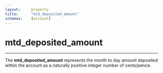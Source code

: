 ```yaml
---
layout:     property
title:      "mtd_deposited_amount"
schemas:    [account]
---
```


# mtd_deposited_amount

---

The **mtd_deposited_amount** represents the month to day amount deposited within the account as a naturally positive integer number of cents/pence.
